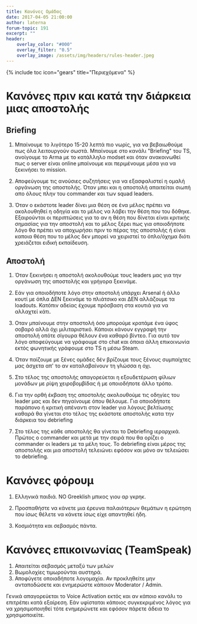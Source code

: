 ```yaml
---
title: Κανόνες Ομάδας
date: 2017-04-05 21:00:00
author: laterna
forum-topic: 191
excerpt: ""
header:
    overlay_color: "#000"
    overlay_filter: "0.5"
    overlay_image: /assets/img/headers/rules-header.jpeg
---
```


{% include toc icon="gears" title="Περιεχόμενα" %}

# Κανόνες πριν και κατά την διάρκεια μιας αποστολής

## Briefing

1. Μπαίνουμε το λιγότερο 15-20 λεπτά πιο νωρίς, για να βεβαιωθούμε πως όλα λειτουργούν σωστά. Μπαίνουμε στο κανάλι "Briefing" του TS, ανοίγουμε το Arma με το κατάλληλο modset και όταν ανακοινωθεί πως ο server είναι online μπαίνουμε και περιμένουμε μέσα για να ξεκινήσει το mission.

1. Αποφεύγουμε τις ανούσιες συζητήσεις για να εξασφαλιστεί η ομαλή οργάνωση της αποστολής. Όταν μπει και η αποστολή απαιτείται σιωπή απο όλους πλην του commander και των squad leaders.

1. Όταν ο εκάστοτε leader δίνει μια θέση σε ένα μέλος πρέπει να ακολουθηθεί η οδηγία και το μέλος να λάβει την θέση που του δόθηκε. Εξαιρούνται οι περιπτώσεις για το αν η θέση που δίνεται είναι κριτικής σημασίας για την αποστολή και το μέλος ξέρει πως για οποιοδήποτε λόγο θα πρέπει να αποχωρήσει πριν το πέρας της αποστολής ή είναι καποια θέση που το μέλος δεν μπορεί να χειριστεί το όπλο/όχημα διότι χρειάζεται ειδική εκπαίδευση.

## Αποστολή

1. Όταν ξεκινήσει η αποστολή ακολουθούμε τους leaders μας για την οργάνωση της αποστολής και γρήγορα ξεκινάμε.

1. Εάν για οποιοδήποτε λόγο στην αποστολή υπάρχει Arsenal ή άλλο κουτί με όπλα ΔΕΝ ξεκινάμε το πλιάτσικο και ΔΕΝ αλλάζουμε τα loadouts. Κατόπιν αδείας έχουμε πρόσβαση στα κουτιά για να αλλαχτεί κάτι.

1. Οταν μπαίνουμε στην αποστολή όσο μπορούμε κρατάμε ένα ύφος σοβαρό αλλά όχι μιλιταριστικό. Κάποιοι κάνουν εγγραφή την αποστολή οπότε σίγουρα θέλουν ένα καθαρό βίντεο. Για αυτό τον λόγο αποφεύγουμε να γράφουμε στο chat και όποια άλλη επικοινωνία εκτός φωνητικής γράφουμε στο TS η μέσω Steam.

1. Όταν παίζουμε με ξένες ομάδες δέν βρίζουμε τους ξένους συμπαίχτες μας άσχετα απ' το αν καταλαβαίνουν τη γλώσσα η όχι.

1. Στο τέλος της αποστολής απαγορεύεται η εξουδετέρωση φίλιων μονάδων με ρίψη χειροβομβίδας ή με οποιοδήποτε άλλο τρόπο.

1. Για την ορθή έκβαση της αποστολής ακολουθούμε τις οδηγίες του leader μας και δεν πηγαίνουμε όπου θέλουμε. Για οποιοδήποτε παράπονο ή κριτική απέναντι στον leader για λόγους βελτίωσης καθαρά θα γίνεται στο τέλος της εκάστοτε αποστολής κατα την διάρκεια του debriefing

1. Στο τέλος της κάθε αποστολής θα γίνεται το Debriefing ιεραρχικά. Πρώτος ο commander και μετά με την σειρά που θα ορίζει ο commander οι leaders με τα μέλη τους. Το debriefing είναι μέρος της αποστολής και μια αποστολή τελειώνει εφόσον και μόνο αν τελειώσει το debriefing.

# Κανόνες φόρουμ

1. Ελληνικά παιδιά. NO Greeklish μπικος γιου αρ γκρηκ.

1. Προσπαθήστε να κάνετε μια έρευνα παλαιότερων θεμάτων η ερώτηση που ίσως θέλετε να κάνετε ίσως είχε απαντηθεί ήδη.

1. Κοσμιότητα και σεβασμός πάντα.

# Κανόνες επικοινωνίας (TeamSpeak)

1. Απαιτείται σεβασμός μεταξύ των μελών
1. Βωμολοχίες τιμωρούνται αυστηρά.
1. Αποφύγετε οποιαδήποτε λογομαχία. Αν προκληθείτε μην ανταποδώσετε και ενημερώστε κάποιον Moderator / Admin.

Γενικά απαγορεύεται το Voice Activation εκτός και αν κάποιο κανάλι το επιτρέπει κατά εξαίρεση. Εάν υφίσταται κάποιος συγκεκριμένος λόγος για να χρησιμοποιηθεί τότε ενημερώνετε και εφόσον πάρετε άδεια το χρησιμοποιείτε.
